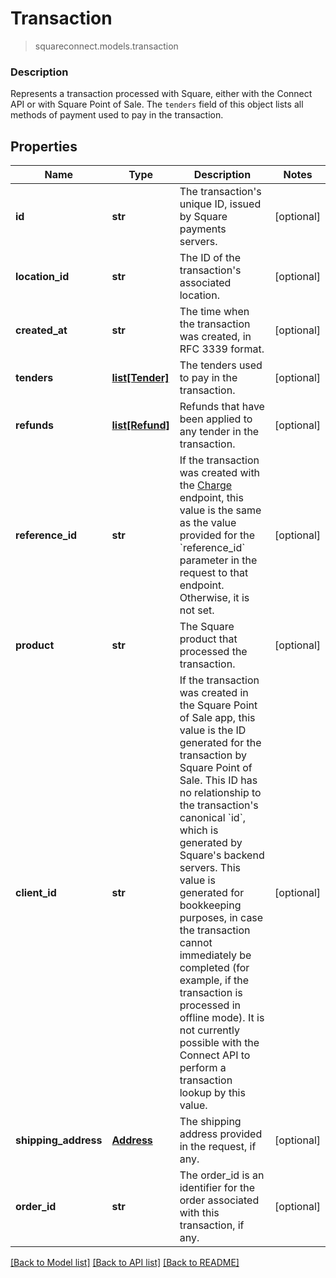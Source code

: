 # Transaction
> squareconnect.models.transaction

### Description

Represents a transaction processed with Square, either with the Connect API or with Square Point of Sale.  The `tenders` field of this object lists all methods of payment used to pay in the transaction.

## Properties
Name | Type | Description | Notes
------------ | ------------- | ------------- | -------------
**id** | **str** | The transaction&#39;s unique ID, issued by Square payments servers. | [optional]
**location_id** | **str** | The ID of the transaction&#39;s associated location. | [optional]
**created_at** | **str** | The time when the transaction was created, in RFC 3339 format. | [optional]
**tenders** | [**list[Tender]**](Tender.md) | The tenders used to pay in the transaction. | [optional]
**refunds** | [**list[Refund]**](Refund.md) | Refunds that have been applied to any tender in the transaction. | [optional]
**reference_id** | **str** | If the transaction was created with the [Charge](#endpoint-charge) endpoint, this value is the same as the value provided for the &#x60;reference_id&#x60; parameter in the request to that endpoint. Otherwise, it is not set. | [optional]
**product** | **str** | The Square product that processed the transaction. | [optional]
**client_id** | **str** | If the transaction was created in the Square Point of Sale app, this value is the ID generated for the transaction by Square Point of Sale.  This ID has no relationship to the transaction&#39;s canonical &#x60;id&#x60;, which is generated by Square&#39;s backend servers. This value is generated for bookkeeping purposes, in case the transaction cannot immediately be completed (for example, if the transaction is processed in offline mode).  It is not currently possible with the Connect API to perform a transaction lookup by this value. | [optional]
**shipping_address** | [**Address**](Address.md) | The shipping address provided in the request, if any. | [optional]
**order_id** | **str** | The order_id is an identifier for the order associated with this transaction, if any. | [optional]

[[Back to Model list]](../README.md#documentation-for-models) [[Back to API list]](../README.md#documentation-for-api-endpoints) [[Back to README]](../README.md)


